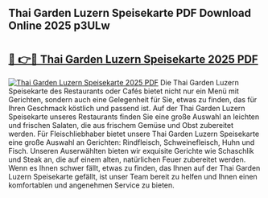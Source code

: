 ## Thai Garden Luzern Speisekarte PDF Download Online 2025 p3ULw

# <h2><a href="http://gc66a8e.nevu.top/?p=Thai+Garden+Luzern+Speisekarte">🔗 👉🔴 Thai Garden Luzern Speisekarte 2025 PDF</a></h2>

[![Thai Garden Luzern Speisekarte 2025 PDF](https://i.imgur.com/dBaPXMq.png)](http://gc66a8e.nevu.top/?p=Thai+Garden+Luzern+Speisekarte)
Die Thai Garden Luzern Speisekarte des Restaurants oder Cafés bietet nicht nur ein Menü mit Gerichten, sondern auch eine Gelegenheit für Sie, etwas zu finden, das für Ihren Geschmack köstlich und passend ist. Auf der Thai Garden Luzern Speisekarte unseres Restaurants finden Sie eine große Auswahl an leichten und frischen Salaten, die aus frischem Gemüse und Obst zubereitet werden. Für Fleischliebhaber bietet unsere Thai Garden Luzern Speisekarte eine große Auswahl an Gerichten: Rindfleisch, Schweinefleisch, Huhn und Fisch. Unseren Auserwählten bieten wir exquisite Gerichte wie Schaschlik und Steak an, die auf einem alten, natürlichen Feuer zubereitet werden. Wenn es Ihnen schwer fällt, etwas zu finden, das Ihnen auf der Thai Garden Luzern Speisekarte gefällt, ist unser Team bereit zu helfen und Ihnen einen komfortablen und angenehmen Service zu bieten.
